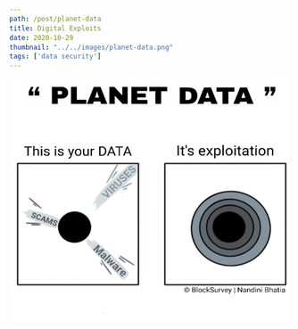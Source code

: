 ```yaml
---
path: /post/planet-data
title: Digital Exploits
date: 2020-10-29
thumbnail: "../../images/planet-data.png"
tags: ['data security']
---
```


![Is your data secure?](../../images/planet-data.png)
